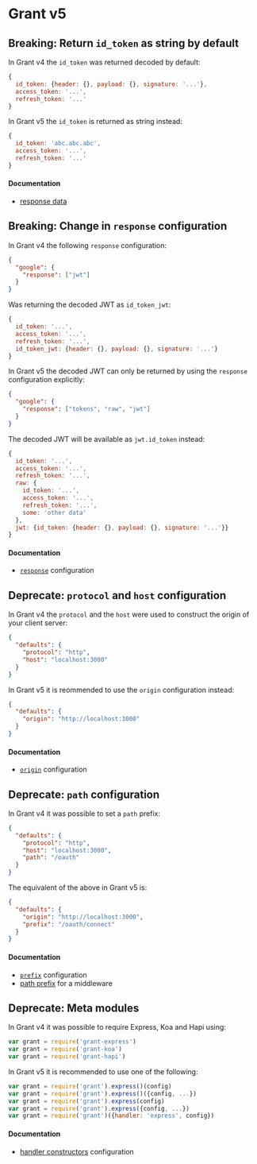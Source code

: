 
# Grant v5


## Breaking: Return `id_token` as string by default

In Grant v4 the `id_token` was returned decoded by default:

```js
{
  id_token: {header: {}, payload: {}, signature: '...'},
  access_token: '...',
  refresh_token: '...'
}
```

In Grant v5 the `id_token` is returned as string instead:

```js
{
  id_token: 'abc.abc.abc',
  access_token: '...',
  refresh_token: '...'
}
```

#### Documentation

- [response data](https://github.com/simov/grant#callback-data)


## Breaking: Change in `response` configuration

In Grant v4 the following `response` configuration:

```json
{
  "google": {
    "response": ["jwt"]
  }
}
```

Was returning the decoded JWT as `id_token_jwt`:

```js
{
  id_token: '...',
  access_token: '...',
  refresh_token: '...',
  id_token_jwt: {header: {}, payload: {}, signature: '...'}
}
```

In Grant v5 the decoded JWT can only be returned by using the `response` configuration explicitly:

```json
{
  "google": {
    "response": ["tokens", "raw", "jwt"]
  }
}
```

The decoded JWT will be available as `jwt.id_token` instead:

```js
{
  id_token: '...',
  access_token: '...',
  refresh_token: '...',
  raw: {
    id_token: '...',
    access_token: '...',
    refresh_token: '...',
    some: 'other data'
  },
  jwt: {id_token: {header: {}, payload: {}, signature: '...'}}
}
```

#### Documentation

- [`response`](https://github.com/simov/grant#callback-response) configuration


## Deprecate: `protocol` and `host` configuration

In Grant v4 the `protocol` and the `host` were used to construct the origin of your client server:

```json
{
  "defaults": {
    "protocol": "http",
    "host": "localhost:3000"
  }
}
```

In Grant v5 it is reommended to use the `origin` configuration instead:

```json
{
  "defaults": {
    "origin": "http://localhost:3000"
  }
}
```

#### Documentation

- [`origin`](https://github.com/simov/grant#connect-origin) configuration


## Deprecate: `path` configuration

In Grant v4 it was possible to set a `path` prefix:

```json
{
  "defaults": {
    "protocol": "http",
    "host": "localhost:3000",
    "path": "/oauth"
  }
}
```

The equivalent of the above in Grant v5 is:

```json
{
  "defaults": {
    "origin": "http://localhost:3000",
    "prefix": "/oauth/connect"
  }
}
```

#### Documentation

- [`prefix`](https://github.com/simov/grant#connect-prefix) configuration
- [path prefix](https://github.com/simov/grant#misc-path-prefix) for a middleware


## Deprecate: Meta modules

In Grant v4 it was possible to require Express, Koa and Hapi using:

```js
var grant = require('grant-express')
var grant = require('grant-koa')
var grant = require('grant-hapi')
```

In Grant v5 it is recommended to use one of the following:

```js
var grant = require('grant').express()(config)
var grant = require('grant').express()({config, ...})
var grant = require('grant').express(config)
var grant = require('grant').express({config, ...})
var grant = require('grant')({handler: 'express', config})
```

#### Documentation

- [handler constructors](https://github.com/simov/grant#misc-handler-constructors) configuration
